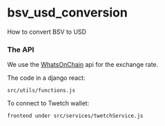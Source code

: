 # bsv_usd_conversion
How to convert BSV to USD


### The API

We use the [WhatsOnChain](https://api.whatsonchain.com/v1/bsv/main/exchangerate) api for the exchange rate. 

The code in a django react:

```
src/utils/functions.js
```


To connect to Twetch wallet: 

```
frontend under src/services/twetchService.js
```